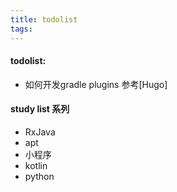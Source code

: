 ```yaml
---
title: todolist
tags:
---
```



#### todolist:
- 如何开发gradle plugins 参考[Hugo]


#### study list 系列
- RxJava
- apt
- 小程序
- kotlin
- python

